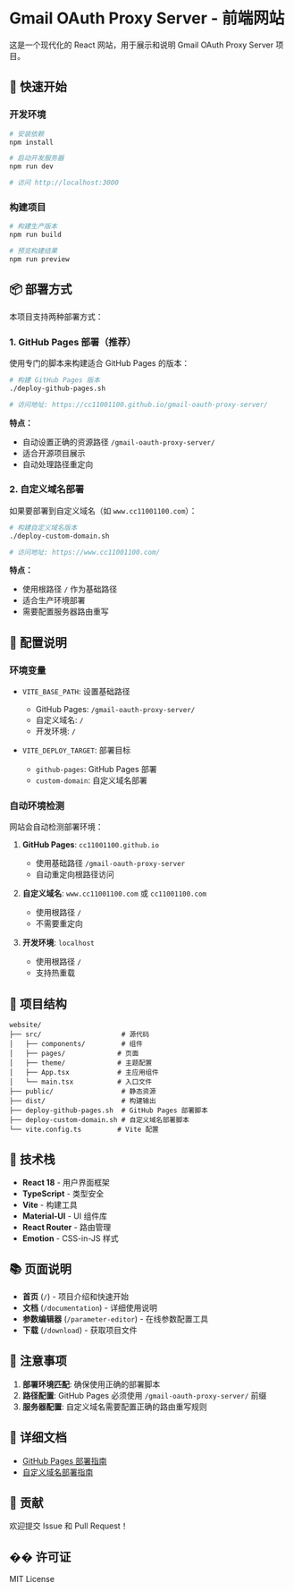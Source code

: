 # Gmail OAuth Proxy Server - 前端网站

这是一个现代化的 React 网站，用于展示和说明 Gmail OAuth Proxy Server 项目。

## 🚀 快速开始

### 开发环境

```bash
# 安装依赖
npm install

# 启动开发服务器
npm run dev

# 访问 http://localhost:3000
```

### 构建项目

```bash
# 构建生产版本
npm run build

# 预览构建结果
npm run preview
```

## 📦 部署方式

本项目支持两种部署方式：

### 1. GitHub Pages 部署（推荐）

使用专门的脚本来构建适合 GitHub Pages 的版本：

```bash
# 构建 GitHub Pages 版本
./deploy-github-pages.sh

# 访问地址: https://cc11001100.github.io/gmail-oauth-proxy-server/
```

**特点：**
- 自动设置正确的资源路径 `/gmail-oauth-proxy-server/`
- 适合开源项目展示
- 自动处理路径重定向

### 2. 自定义域名部署

如果要部署到自定义域名（如 `www.cc11001100.com`）：

```bash
# 构建自定义域名版本
./deploy-custom-domain.sh

# 访问地址: https://www.cc11001100.com/
```

**特点：**
- 使用根路径 `/` 作为基础路径
- 适合生产环境部署
- 需要配置服务器路由重写

## 🔧 配置说明

### 环境变量

- `VITE_BASE_PATH`: 设置基础路径
  - GitHub Pages: `/gmail-oauth-proxy-server/`
  - 自定义域名: `/`
  - 开发环境: `/`

- `VITE_DEPLOY_TARGET`: 部署目标
  - `github-pages`: GitHub Pages 部署
  - `custom-domain`: 自定义域名部署

### 自动环境检测

网站会自动检测部署环境：

1. **GitHub Pages**: `cc11001100.github.io`
   - 使用基础路径 `/gmail-oauth-proxy-server`
   - 自动重定向根路径访问

2. **自定义域名**: `www.cc11001100.com` 或 `cc11001100.com`
   - 使用根路径 `/`
   - 不需要重定向

3. **开发环境**: `localhost`
   - 使用根路径 `/`
   - 支持热重载

## 📁 项目结构

```
website/
├── src/                    # 源代码
│   ├── components/         # 组件
│   ├── pages/             # 页面
│   ├── theme/             # 主题配置
│   ├── App.tsx            # 主应用组件
│   └── main.tsx           # 入口文件
├── public/                 # 静态资源
├── dist/                   # 构建输出
├── deploy-github-pages.sh  # GitHub Pages 部署脚本
├── deploy-custom-domain.sh # 自定义域名部署脚本
└── vite.config.ts         # Vite 配置
```

## 🎨 技术栈

- **React 18** - 用户界面框架
- **TypeScript** - 类型安全
- **Vite** - 构建工具
- **Material-UI** - UI 组件库
- **React Router** - 路由管理
- **Emotion** - CSS-in-JS 样式

## 📚 页面说明

- **首页** (`/`) - 项目介绍和快速开始
- **文档** (`/documentation`) - 详细使用说明
- **参数编辑器** (`/parameter-editor`) - 在线参数配置工具
- **下载** (`/download`) - 获取项目文件

## 🚨 注意事项

1. **部署环境匹配**: 确保使用正确的部署脚本
2. **路径配置**: GitHub Pages 必须使用 `/gmail-oauth-proxy-server/` 前缀
3. **服务器配置**: 自定义域名需要配置正确的路由重写规则

## 📖 详细文档

- [GitHub Pages 部署指南](./CUSTOM_DOMAIN_DEPLOYMENT.md#github-pages-部署)
- [自定义域名部署指南](./CUSTOM_DOMAIN_DEPLOYMENT.md)

## 🤝 贡献

欢迎提交 Issue 和 Pull Request！

## �� 许可证

MIT License
